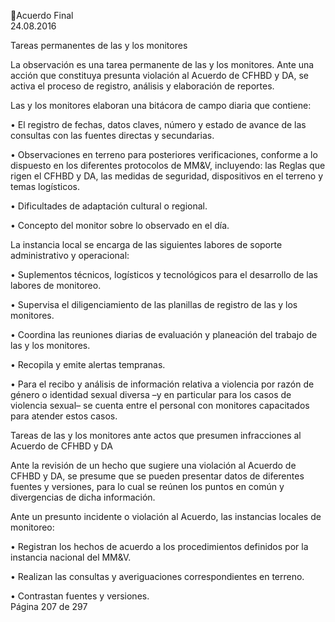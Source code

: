 Acuerdo Final  
24.08.2016  

Tareas permanentes de las y los monitores 
 
La  observación  es  una  tarea  permanente  de  las  y  los  monitores.  Ante  una  acción  que  constituya 
presunta violación al Acuerdo de CFHBD y DA, se activa el proceso de registro, análisis y elaboración 
de reportes.  
 
Las y los monitores elaboran una bitácora de campo diaria que contiene: 
 
• El registro de fechas, datos claves, número y estado de avance de las consultas con las fuentes 
directas y secundarias.  
 
• Observaciones  en  terreno  para  posteriores  verificaciones,  conforme  a  lo  dispuesto  en  los 
diferentes protocolos de MM&V, incluyendo: las Reglas que rigen el CFHBD y DA, las medidas de 
seguridad, dispositivos en el terreno y temas logísticos. 
 
• Dificultades de adaptación cultural o regional.  
 
• Concepto del monitor sobre lo observado en el día.  
 
La instancia local se encarga de las siguientes labores de soporte administrativo y operacional: 
 
• Suplementos técnicos, logísticos y tecnológicos para el desarrollo de las labores de monitoreo. 
 
• Supervisa el diligenciamiento de las planillas de registro de las y los monitores. 
 
• Coordina las reuniones diarias de evaluación y planeación del trabajo de las y los monitores.  
 
• Recopila y emite alertas tempranas. 
 
• Para el recibo y análisis de información relativa a violencia por razón de género o identidad sexual 
diversa  –y  en  particular  para  los  casos  de  violencia  sexual–  se  cuenta  entre  el  personal  con 
monitores capacitados para atender estos casos. 
 
Tareas de las y los monitores ante actos que presumen infracciones al Acuerdo de CFHBD y DA 
 
Ante la revisión de un hecho que sugiere una violación al Acuerdo de CFHBD y DA, se presume que se 
pueden presentar datos de diferentes fuentes y versiones, para lo cual se reúnen los puntos en común 
y divergencias de dicha información. 
 
Ante un presunto incidente o violación al Acuerdo, las instancias locales de monitoreo: 
 
• Registran  los  hechos  de  acuerdo  a  los  procedimientos  definidos  por  la  instancia  nacional  del 
MM&V. 
 
• Realizan las consultas y averiguaciones correspondientes en terreno.  
 
• Contrastan fuentes y versiones.  
Página 207 de 297 
 

